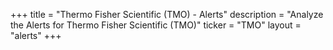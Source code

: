 +++
title = "Thermo Fisher Scientific (TMO) - Alerts"
description = "Analyze the Alerts for Thermo Fisher Scientific (TMO)"
ticker = "TMO"
layout = "alerts"
+++

